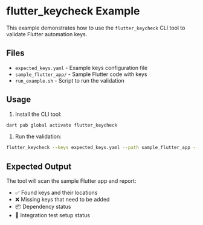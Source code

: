 # flutter_keycheck Example

This example demonstrates how to use the `flutter_keycheck` CLI tool to validate Flutter automation keys.

## Files

- `expected_keys.yaml` - Example keys configuration file
- `sample_flutter_app/` - Sample Flutter code with keys
- `run_example.sh` - Script to run the validation

## Usage

1. Install the CLI tool:

```bash
dart pub global activate flutter_keycheck
```

1. Run the validation:

```bash
flutter_keycheck --keys expected_keys.yaml --path sample_flutter_app --verbose
```

## Expected Output

The tool will scan the sample Flutter app and report:

- ✅ Found keys and their locations
- ❌ Missing keys that need to be added
- 📦 Dependency status
- 🧪 Integration test setup status
